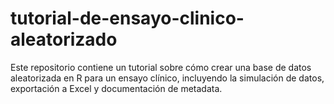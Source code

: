 # tutorial-de-ensayo-clinico-aleatorizado
Este repositorio contiene un tutorial sobre cómo crear una base de datos aleatorizada en R para un ensayo clínico, incluyendo la simulación de datos, exportación a Excel y documentación de metadata.
